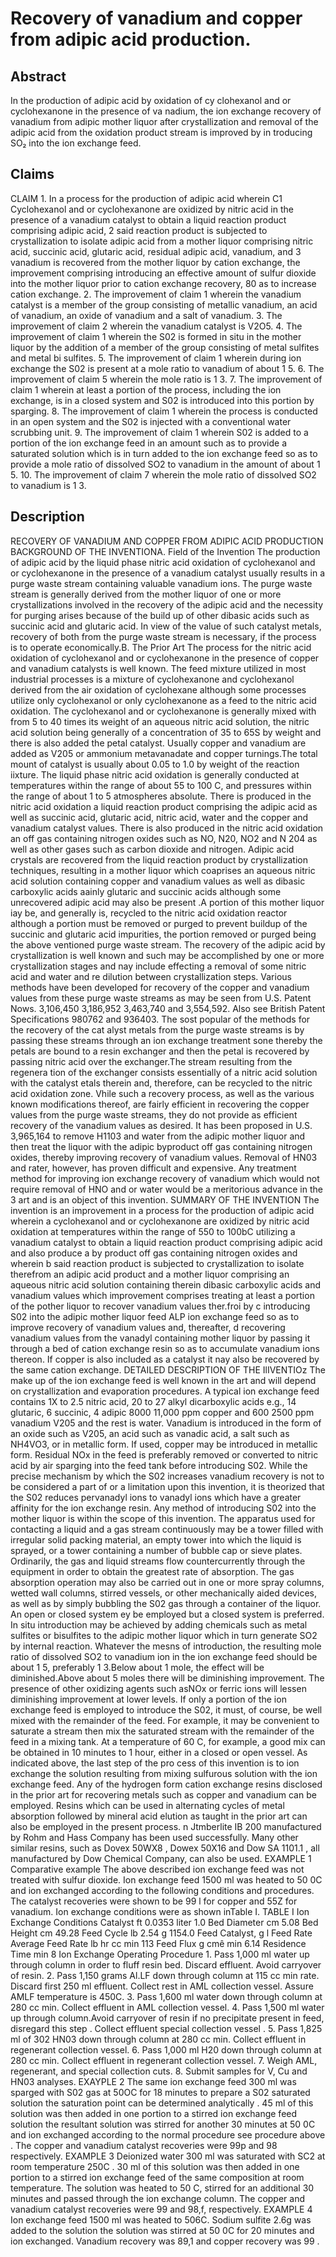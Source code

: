 # Recovery of vanadium and copper from adipic acid production.

## Abstract
In the production of adipic acid by oxidation of cy clohexanol and or cyclohexanone in the presence of va nadium, the ion exchange recovery of vanadium from adipic mother liquor after crystallization and removal of the adipic acid from the oxidation product stream is improved by in troducing SO₂ into the ion exchange feed.

## Claims
CLAIM 1. In a process for the production of adipic acid wherein C1 Cyclohexanol and or cyclohexanone are oxidized by nitric acid in the presence of a vanadium catalyst to obtain a liquid reaction product comprising adipic acid, 2 said reaction product is subjected to crystallization to isolate adipic acid from a mother liquor comprising nitric acid, succinic acid, glutaric acid, residual adipic acid, vanadium, and 3 vanadium is recovered from the mother liquor by cation exchange, the improvement comprising introducing an effective amount of sulfur dioxide into the mother liquor prior to cation exchange recovery, 80 as to increase cation exchange. 2. The improvement of claim 1 wherein the vanadium catalyst is a member of the group consisting of metallic vanadium, an acid of vanadium, an oxide of vanadium and a salt of vanadium. 3. The improvement of claim 2 wherein the vanadium catalyst is V2O5. 4. The improvement of claim 1 wherein the S02 is formed in situ in the mother liquor by the addition of a member of the group consisting of metal sulfites and metal bi sulfites. 5. The improvement of claim 1 wherein during ion exchange the S02 is present at a mole ratio to vanadium of about 1 5. 6. The improvement of claim 5 wherein the mole ratio is 1 3. 7. The improvement of claim 1 wherein at least a portion of the process, including the ion exchange, is in a closed system and S02 is introduced into this portion by sparging. 8. The improvement of claim 1 wherein the process is conducted in an open system and the S02 is injected with a conventional water scrubbing unit. 9. The improvement of claim 1 wherein S02 is added to a portion of the ion exchange feed in an amount such as to provide a saturated solution which is in turn added to the ion exchange feed so as to provide a mole ratio of dissolved SO2 to vanadium in the amount of about 1 5. 10. The improvement of claim 7 wherein the mole ratio of dissolved SO2 to vanadium is 1 3.

## Description
RECOVERY OF VANADIUM AND COPPER FROM ADIPIC ACID PRODUCTION BACKGROUND OF THE INVENTIONA. Field of the Invention The production of adipic acid by the liquid phase nitric acid oxidation of cyclohexanol and or cyclohexanone in the presence of a vanadium catalyst usually results in a purge waste stream containing valuable vanadium ions. The purge waste stream is generally derived from the mother liquor of one or more crystallizations involved in the recovery of the adipic acid and the necessity for purging arises because of the build up of other dibasic acids such as succinic acid and glutaric acid. In view of the value of such catalyst metals, recovery of both from the purge waste stream is necessary, if the process is to operate economically.B. The Prior Art The process for the nitric acid oxidation of cyclohexanol and or cyclohexanone in the presence of copper and vanadium catalysts is well known. The feed mixture utilized in most industrial processes is a mixture of cyclohexanone and cyclohexanol derived from the air oxidation of cyclohexane although some processes utilize only cyclohexanol or only cyclohexanone as a feed to the nitric acid oxidation. The cyclohexanol and or cyclohexanone is generally mixed with from 5 to 40 times its weight of an aqueous nitric acid solution, the nitric acid solution being generally of a concentration of 35 to 65S by weight and there is also added the petal catalyst. Usually copper and vanadium are added as V205 or ammonium metavanadate and copper turnings.The total mount of catalyst is usually about 0.05 to 1.0 by weight of the reaction iixture. The liquid phase nitric acid oxidation is generally conducted at temperatures within the range of about 55 to 100 C, and pressures within the range of about 1 to 5 atmospheres absolute. There is produced in the nitric acid oxidation a liquid reaction product comprising the adipic acid as well as succinic acid, glutaric acid, nitric acid, water and the copper and vanadium catalyst values. There is also produced in the nitric acid oxidation an off gas containing nitrogen oxides such as NO, N20, NO2 and N 204 as well as other gases such as carbon dioxide and nitrogen. Adipic acid crystals are recovered from the liquid reaction product by crystallization techniques, resulting in a mother liquor which coaprises an aqueous nitric acid solution containing copper and vanadium values as well as dibasic carboxylic acids aainly glutaric and succinic acids although some unrecovered adipic acid may also be present .A portion of this mother liquor iay be, and generally is, recycled to the nitric acid oxidation reactor although a portion must be removed or purged to prevent buildup of the succinic and glutaric acid impurities, the portion removed or purged being the above ventioned purge waste stream. The recovery of the adipic acid by crystallization is well known and such may be accomplished by one or more crystallization stages and nay include effecting a removal of some nitric acid and water and re dilution between crystallization steps. Various methods have been developed for recovery of the copper and vanadium values from these purge waste streams as may be seen from U.S. Patent Nows. 3,106,450 3,186,952 3,463,740 and 3,554,592. Also see British Patent Specifications 980762 and 936403. The sost popular of the methods for the recovery of the cat alyst metals from the purge waste streams is by passing these streams through an ion exchange treatment sone thereby the petals are bound to a resin exchanger and then the petal is recovered by passing nitric acid over the exchanger.The stream resulting from the regenera tion of the exchanger consists essentially of a nitric acid solution with the catalyst etals therein and, therefore, can be recycled to the nitric acid oxidation zone. Vhile such a recovery process, as well as the various known modifications thereof, are fairly efficient in recovering the copper values from the purge waste streams, they do not provide as efficient recovery of the vanadium values as desired. It has been proposed in U.S. 3,965,164 to remove H1103 and water from the adipic mother liquor and then treat the liquor with the adipic byproduct off gas containing nitrogen oxides, thereby improving recovery of vanadium values. Removal of HN03 and rater, however, has proven difficult and expensive. Any treatment method for improving ion exchange recovery of vanadium which would not require removal of HNO and or water would be a meritorious advance in the 3 art and is an object of this invention. SUMMARY OF THE INVENTION The invention is an improvement in a process for the production of adipic acid wherein a cyclohexanol and or cyclohexanone are oxidized by nitric acid oxidation at temperatures within the range of 550 to 100bC utilizing a vanadium catalyst to obtain a liquid reaction product comprising adipic acid and also produce a by product off gas containing nitrogen oxides and wherein b said reaction product is subjected to crystallization to isolate therefrom an adipic acid product and a mother liquor comprising an aqueous nitric acid solution containing therein dibasic carboxylic acids and vanadium values which improvement comprises treating at least a portion of the pother liquor to recover vanadium values ther.froi by c introducing S02 into the adipic mother liquor feed ALP ion exchange feed so as to improve recovery of vanadium values and, thereafter, d recovering vanadium values from the vanadyl containing mother liquor by passing it through a bed of cation exchange resin so as to accumulate vanadium ions thereon. If copper is also included as a catalyst it nay also be recovered by the same cation exchange. DETAILED DESCRIPTION OF THE IlIVENTIOz The make up of the ion exchange feed is well known in the art and will depend on crystallization and evaporation procedures. A typical ion exchange feed contains 1X to 2.5 nitric acid, 20 to 27 alkyl dicarboxylic acids e.g., 14 glutaric, 6 succinic, 4 adipic 8000 11,000 ppm copper and 600 2500 ppm vanadium V205 and the rest is water. Vanadium is introduced in the form of an oxide such as V205, an acid such as vanadic acid, a salt such as NH4VO3, or in metallic form. If used, copper may be introduced in metallic form. Residual NOx in the feed is preferably removed or converted to nitric acid by air sparging into the feed tank before introducing S02. While the precise mechanism by which the S02 increases vanadium recovery is not to be considered a part of or a limitation upon this invention, it is theorized that the S02 reduces pervanadyl ions to vanadyl ions which have a greater affinity for the ion exchange resin. Any method of introducing S02 into the mother liquor is within the scope of this invention. The apparatus used for contacting a liquid and a gas stream continuously may be a tower filled with irregular solid packing material, an empty tower into which the liquid is sprayed, or a tower containing a number of bubble cap or sieve plates. Ordinarily, the gas and liquid streams flow countercurrently through the equipment in order to obtain the greatest rate of absorption. The gas absorption operation may also be carried out in one or more spray columns, wetted wall columns, stirred vessels, or other mechanically aided devices, as well as by simply bubbling the S02 gas through a container of the liquor. An open or closed system ey be employed but a closed system is preferred. In situ introduction may be achieved by adding chemicals such as metal sulfites or bisulfites to the adipic mother liquor which in turn generate SO2 by internal reaction. Whatever the mesns of introduction, the resulting mole ratio of dissolved SO2 to vanadium ion in the ion exchange feed should be about 1 5, preferably 1 3.Below about 1 mole, the effect will be diminished.Above about 5 moles there will be diminishing improvement. The presence of other oxidizing agents such asNOx or ferric ions will lessen diminishing improvement at lower levels. If only a portion of the ion exchange feed is employed to introduce the S02, it must, of course, be well mixed with the remainder of the feed. For example, it may be convenient to saturate a stream then mix the saturated stream with the remainder of the feed in a mixing tank. At a temperature of 60 C, for example, a good mix can be obtained in 10 minutes to 1 hour, either in a closed or open vessel. As indicated above, the last step of the pro cess of this invention is to ion exchange the solution resulting from mixing sulfurous solution with the ion exchange feed. Any of the hydrogen form cation exchange resins disclosed in the prior art for recovering metals such as copper and vanadium can be employed. Resins which can be used in alternating cycles of metal absorption followed by mineral acid elution as taught in the prior art can also be employed in the present process. n Jtmberlite IB 200 manufactured by Rohm and Hass Company has been used successfully. Many other similar resins, such as Dovex 50WX8 , Dowex 50X16 and Dow SA 1101.1 , all manufactured by Dow Chemical Company, can also be used. EXAMPLE 1 Comparative example The above described ion exchange feed was not treated with sulfur dioxide. Ion exchange feed 1500 ml was heated to 50 0C and ion exchanged according to the following conditions and procedures. The catalyst recoveries were shown to be 99 l for copper and 55Z for vanadium. Ion exchange conditions were as shown inTable I. TABLE I Ion Exchange Conditions Catalyst ft 0.0353 liter 1.0 Bed Diameter cm 5.08 Bed Height cm 49.28 Feed Cycle lb 2.54 g 1154.0 Feed Catalyst, g l Feed Rate Average Feed Rate lb hr cc min 113 Feed Flux g cmê min 6.14 Residence Time min 8 Ion Exchange Operating Procedure 1. Pass 1,000 ml water up through column in order to fluff resin bed. Discard effluent. Avoid carryover of resin. 2. Pass 1,150 grams Al.LF down through column at 115 cc min rate. Discard first 250 ml effluent. Collect rest in AML collection vessel. Assure AMLF temperature is 450C. 3. Pass 1,600 ml water down through column at 280 cc min. Collect effluent in AML collection vessel. 4. Pass 1,500 ml water up through column.Avoid carryover of resin if no precipitate present in feed, disregard this step . Collect effluent special collection vessel . 5. Pass 1,825 ml of 302 HN03 down through column at 280 cc min. Collect effluent in regenerant collection vessel. 6. Pass 1,000 ml H20 down through column at 280 cc min. Collect effluent in regenerant collection vessel. 7. Weigh AML, regenerant, and special collection cuts. 8. Submit samples for V, Cu and HN03 analyses. EXAYPLE 2 The same ion exchange feed 300 ml was sparged with S02 gas at 50OC for 18 minutes to prepare a S02 saturated solution the saturation point can be determined analytically . 45 ml of this solution was then added in one portion to a stirred ion exchange feed solution the resultant solution was stirred for another 30 minutes at 50 0C and ion exchanged according to the normal procedure see procedure above . The copper and vanadium catalyst recoveries were 99p and 98 respectively. EXAMPLE 3 Deionized water 300 ml was saturated with SC2 at room temperature 250C . 30 ml of this solution was then added in one portion to a stirred ion exchange feed of the same composition at room temperature. The solution was heated to 50 C, stirred for an additional 30 minutes and passed through the ion exchange column. The copper and vanadium catalyst recoveries were 99 and 98,f, respectively. EXAMPLE 4 Ion exchange feed 1500 ml was heated to 506C. Sodium sulfite 2.6g was added to the solution the solution was stirred at 50 0C for 20 minutes and ion exchanged. Vanadium recovery was 89,1 and copper recovery was 99 .